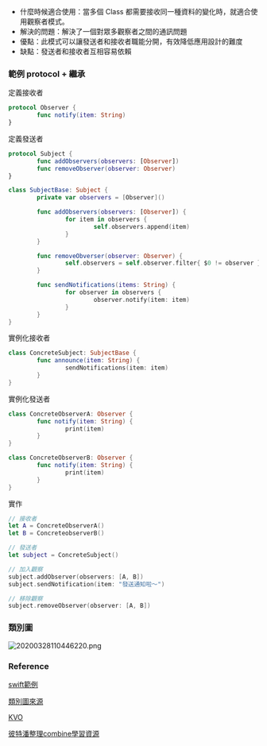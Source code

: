 - 什麼時候適合使用：當多個 Class 都需要接收同一種資料的變化時，就適合使用觀察者模式。
- 解決的問題：解決了一個對眾多觀察者之間的通訊問題
- 優點：此模式可以讓發送者和接收者職能分開，有效降低應用設計的難度
- 缺點：發送者和接收者互相容易依賴

### 範例 protocol + 繼承

定義接收者

```swift
protocol Observer {
		func notify(item: String)
}
```

定義發送者

```swift
protocol Subject {
		func addObservers(observers: [Observer])
		func removeObserver(observer: Observer)
}

class SubjectBase: Subject {
		private var observers = [Observer]()

		func addObservers(observers: [Observer]) {
				for item in observers {
						self.observers.append(item)
				}
		}

		func removeObverser(observer: Observer) {
				self.observers = self.observer.filter{ $0 != observer }	
		}

		func sendNotifications(items: String) {
				for observer in observers {
						observer.notify(item: item)
				}
		}
}
```

實例化接收者

```swift
class ConcreteSubject: SubjectBase {
		func announce(item: String) {
				sendNotifications(item: item)
		}
}
```

實例化發送者

```swift
class ConcreteObserverA: Observer {
		func notify(item: String) {
				print(item)
		}
}

class ConcreteObserverB: Observer {
		func notify(item: String) {
				print(item)
		}
}

```

實作

```swift
// 接收者
let A = ConcreteObserverA()
let B = ConcreteobserverB()

// 發送者
let subject = ConcreteSubject()

// 加入觀察
subject.addObserver(observers: [A, B])
subject.sendNotification(item: "發送通知啦～")

// 移除觀察
subject.removeObserver(observer: [A, B])
```

### 類別圖

![20200328110446220.png](https://s3-us-west-2.amazonaws.com/secure.notion-static.com/52395bf9-3f50-4749-ab63-af9979bbf4a5/20200328110446220.png)

### Reference

[swift範例](https://ios.devdon.com/archives/33)

[類別圖來源](https://blog.csdn.net/zgpeace/article/details/105157142)

[KVO](https://www.jianshu.com/p/679820d645ad)

[彼特潘整理combine學習資源](https://medium.com/彼得潘的-swift-ios-app-開發問題解答集/ios-combine-學習參考資源-a0ac24f348d4)
